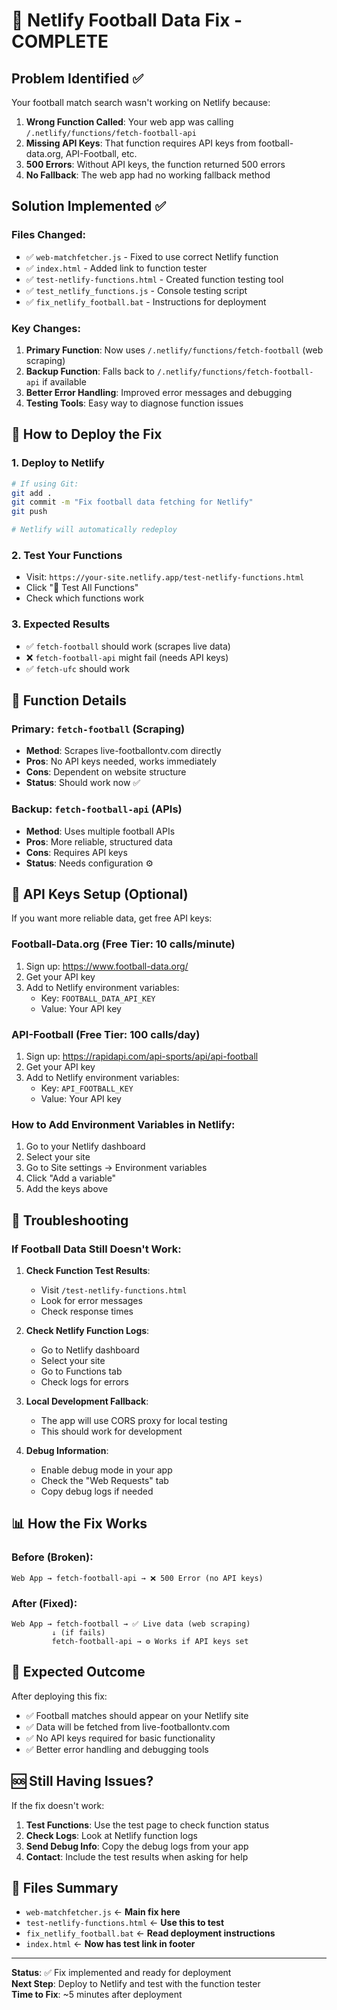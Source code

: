 # 🔧 Netlify Football Data Fix - COMPLETE

## Problem Identified ✅
Your football match search wasn't working on Netlify because:

1. **Wrong Function Called**: Your web app was calling `/.netlify/functions/fetch-football-api`
2. **Missing API Keys**: That function requires API keys from football-data.org, API-Football, etc.
3. **500 Errors**: Without API keys, the function returned 500 errors
4. **No Fallback**: The web app had no working fallback method

## Solution Implemented ✅

### Files Changed:
- ✅ `web-matchfetcher.js` - Fixed to use correct Netlify function
- ✅ `index.html` - Added link to function tester
- ✅ `test-netlify-functions.html` - Created function testing tool
- ✅ `test_netlify_functions.js` - Console testing script
- ✅ `fix_netlify_football.bat` - Instructions for deployment

### Key Changes:
1. **Primary Function**: Now uses `/.netlify/functions/fetch-football` (web scraping)
2. **Backup Function**: Falls back to `/.netlify/functions/fetch-football-api` if available
3. **Better Error Handling**: Improved error messages and debugging
4. **Testing Tools**: Easy way to diagnose function issues

## 🚀 How to Deploy the Fix

### 1. Deploy to Netlify
```bash
# If using Git:
git add .
git commit -m "Fix football data fetching for Netlify"
git push

# Netlify will automatically redeploy
```

### 2. Test Your Functions
- Visit: `https://your-site.netlify.app/test-netlify-functions.html`
- Click "🧪 Test All Functions"
- Check which functions work

### 3. Expected Results
- ✅ `fetch-football` should work (scrapes live data)
- ❌ `fetch-football-api` might fail (needs API keys)
- ✅ `fetch-ufc` should work

## 🔧 Function Details

### Primary: `fetch-football` (Scraping)
- **Method**: Scrapes live-footballontv.com directly
- **Pros**: No API keys needed, works immediately
- **Cons**: Dependent on website structure
- **Status**: Should work now ✅

### Backup: `fetch-football-api` (APIs)
- **Method**: Uses multiple football APIs
- **Pros**: More reliable, structured data
- **Cons**: Requires API keys
- **Status**: Needs configuration ⚙️

## 🎯 API Keys Setup (Optional)

If you want more reliable data, get free API keys:

### Football-Data.org (Free Tier: 10 calls/minute)
1. Sign up: https://www.football-data.org/
2. Get your API key
3. Add to Netlify environment variables:
   - Key: `FOOTBALL_DATA_API_KEY`
   - Value: Your API key

### API-Football (Free Tier: 100 calls/day)
1. Sign up: https://rapidapi.com/api-sports/api/api-football
2. Get your API key
3. Add to Netlify environment variables:
   - Key: `API_FOOTBALL_KEY`
   - Value: Your API key

### How to Add Environment Variables in Netlify:
1. Go to your Netlify dashboard
2. Select your site
3. Go to Site settings → Environment variables
4. Click "Add a variable"
5. Add the keys above

## 🐛 Troubleshooting

### If Football Data Still Doesn't Work:

1. **Check Function Test Results**:
   - Visit `/test-netlify-functions.html`
   - Look for error messages
   - Check response times

2. **Check Netlify Function Logs**:
   - Go to Netlify dashboard
   - Select your site
   - Go to Functions tab
   - Check logs for errors

3. **Local Development Fallback**:
   - The app will use CORS proxy for local testing
   - This should work for development

4. **Debug Information**:
   - Enable debug mode in your app
   - Check the "Web Requests" tab
   - Copy debug logs if needed

## 📊 How the Fix Works

### Before (Broken):
```
Web App → fetch-football-api → ❌ 500 Error (no API keys)
```

### After (Fixed):
```
Web App → fetch-football → ✅ Live data (web scraping)
         ↓ (if fails)
         fetch-football-api → ⚙️ Works if API keys set
```

## 🎉 Expected Outcome

After deploying this fix:
- ✅ Football matches should appear on your Netlify site
- ✅ Data will be fetched from live-footballontv.com
- ✅ No API keys required for basic functionality
- ✅ Better error handling and debugging tools

## 🆘 Still Having Issues?

If the fix doesn't work:

1. **Test Functions**: Use the test page to check function status
2. **Check Logs**: Look at Netlify function logs
3. **Send Debug Info**: Copy the debug logs from your app
4. **Contact**: Include the test results when asking for help

## 📝 Files Summary

- `web-matchfetcher.js` ← **Main fix here**
- `test-netlify-functions.html` ← **Use this to test**
- `fix_netlify_football.bat` ← **Read deployment instructions**
- `index.html` ← **Now has test link in footer**

---

**Status**: ✅ Fix implemented and ready for deployment  
**Next Step**: Deploy to Netlify and test with the function tester  
**Time to Fix**: ~5 minutes after deployment  
